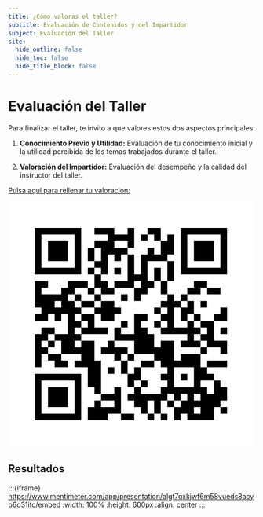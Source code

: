 ```yaml
---
title: ¿Cómo valoras el taller?
subtitle: Evaluación de Contenidos y del Impartidor
subject: Evaluación del Taller
site:
  hide_outline: false
  hide_toc: false
  hide_title_block: false
---
```


# Evaluación del Taller

Para finalizar el taller, te invito a que valores estos dos aspectos principales:

1.  **Conocimiento Previo y Utilidad:** Evaluación de tu conocimiento inicial y la utilidad percibida de los temas trabajados durante el taller.

2.  **Valoración del Impartidor:** Evaluación del desempeño y la calidad del instructor del taller.

[Pulsa aquí para rellenar tu valoracion:](https://www.menti.com/alu1xuhitxrx)

[![Imagen generada por ChatGPT](img/mentiqr.png)](https://www.menti.com/alu1xuhitxrx)



## Resultados

:::{iframe} https://www.mentimeter.com/app/presentation/algt7qxkjwf6m58vueds8acyb6o31itc/embed
:width: 100%
:height: 600px
:align: center
:::